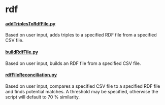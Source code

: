 # rdf

#### [addTriplesToRdfFile.py](addTriplesToRdfFile.py)
Based on user input, adds triples to a specified RDF file from a specified CSV file.

#### [buildRdfFile.py](buildRdfFile.py)
Based on user input, builds an RDF file from a specified CSV file.

#### [rdfFileReconciliation.py](rdfFileReconciliation.py)
Based on user input, compares a specified CSV file to a specified RDF file and finds potential matches. A threshold may be specified, otherwise the script will default to 70 % similarity.

